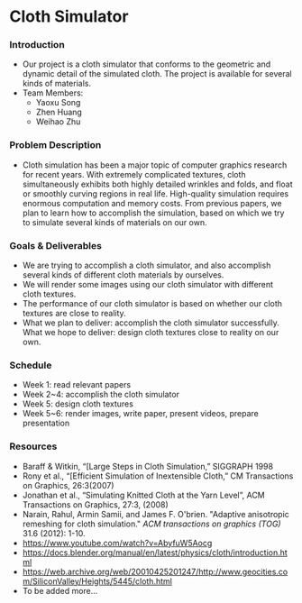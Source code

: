 # Cloth Simulator

### Introduction

- Our project is a cloth simulator that conforms to the geometric and dynamic detail of the simulated cloth. The project is available for several kinds of materials.
- Team Members:
  - Yaoxu Song
  - Zhen Huang
  - Weihao Zhu

### Problem Description

- Cloth simulation has been a major topic of computer graphics research for recent years. With extremely complicated textures, cloth simultaneously exhibits both highly detailed wrinkles and folds, and float or smoothly curving regions in real life. High-quality simulation requires enormous computation and memory costs. From previous papers, we plan to learn how to accomplish the simulation, based on which we try to simulate several kinds of materials on our own.

### Goals & Deliverables

- We are trying to accomplish a cloth simulator, and also accomplish several kinds of different cloth materials by ourselves.
- We will render some images using our cloth simulator with different cloth textures.
- The performance of our cloth simulator is based on whether our cloth textures are close to reality.
- What we plan to deliver: accomplish the cloth simulator successfully. What we hope to deliver: design cloth textures close to reality on our own.

### Schedule

- Week 1: read relevant papers
- Week 2~4: accomplish the cloth simulator
- Week 5: design cloth textures
- Week 5~6: render images, write paper, present videos, prepare presentation

### Resources

- Baraff & Witkin, “[Large Steps in Cloth Simulation,” SIGGRAPH 1998
- Rony et al., “[Efficient Simulation of Inextensible Cloth,” CM Transactions on Graphics, 26:3(2007)
- Jonathan et al., “Simulating Knitted Cloth at the Yarn Level”, ACM Transactions on Graphics, 27:3, (2008)
- Narain, Rahul, Armin Samii, and James F. O'brien. "Adaptive anisotropic remeshing for cloth simulation." *ACM transactions on graphics (TOG)* 31.6 (2012): 1-10.
- https://www.youtube.com/watch?v=AbyfuW5Aocg
- https://docs.blender.org/manual/en/latest/physics/cloth/introduction.html
- https://web.archive.org/web/20010425201247/http://www.geocities.com/SiliconValley/Heights/5445/cloth.html
- To be added more...

